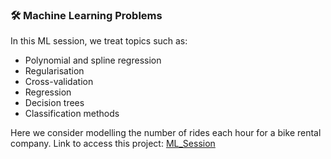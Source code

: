 ### 🛠 Machine Learning Problems

In this ML session, we treat topics such as:

- Polynomial and spline regression
- Regularisation
- Cross-validation
- Regression
- Decision trees
- Classification methods

Here we consider modelling the number of rides each hour for a bike rental company.
Link to access this project: [ML_Session](https://quantgang.github.io/MachineLearning_P1/)  

